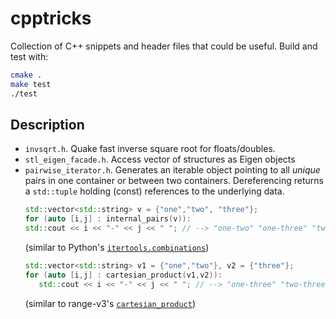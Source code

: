 # cpptricks

Collection of C++ snippets and header files that could be useful.
Build and test with:

~~~ bash
cmake .
make test
./test
~~~

## Description

- `invsqrt.h`. Quake fast inverse square root for floats/doubles.
- `stl_eigen_facade.h`. Access vector of structures as Eigen objects
- `pairwise_iterator.h`.
   Generates an iterable object pointing to all _unique_
   pairs in one container or between two containers. Dereferencing
   returns a `std::tuple` holding (const) references to the underlying data.
   ~~~ cpp
   std::vector<std::string> v = {"one","two", "three"};
   for (auto [i,j] : internal_pairs(v)):
   std::cout << i << "-" << j << " "; // --> "one-two" "one-three" "two-three"
   ~~~
   (similar to Python's
   [`itertools.combinations`](https://docs.python.org/2/library/itertools.html#itertools.combinations))
   ~~~ cpp
   std::vector<std::string> v1 = {"one","two"}, v2 = {"three"};
   for (auto [i,j] : cartesian_product(v1,v2)):
      std::cout << i << "-" << j << " "; // --> "one-three" "two-three"
   ~~~
   (similar to range-v3's
   [`cartesian_product`](https://www.fluentcpp.com/2017/04/14/understand-ranges-better-with-the-new-cartesian-product-adaptor/))
